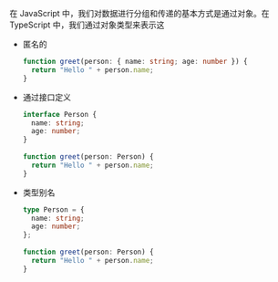 在 JavaScript 中，我们对数据进行分组和传递的基本方式是通过对象。在 TypeScript 中，我们通过对象类型来表示这

- 匿名的

  ```ts
  function greet(person: { name: string; age: number }) {
    return "Hello " + person.name;
  }
  ```

- 通过接口定义

  ```ts
  interface Person {
    name: string;
    age: number;
  }
   
  function greet(person: Person) {
    return "Hello " + person.name;
  }
  ```

- 类型别名

  ```ts
  type Person = {
    name: string;
    age: number;
  };
   
  function greet(person: Person) {
    return "Hello " + person.name;
  }
  ```

  

   	
